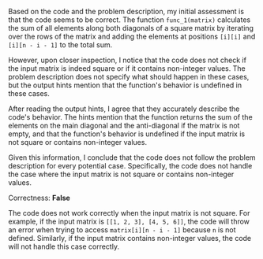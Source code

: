 Based on the code and the problem description, my initial assessment is that the code seems to be correct. The function `func_1(matrix)` calculates the sum of all elements along both diagonals of a square matrix by iterating over the rows of the matrix and adding the elements at positions `[i][i]` and `[i][n - i - 1]` to the total sum.

However, upon closer inspection, I notice that the code does not check if the input matrix is indeed square or if it contains non-integer values. The problem description does not specify what should happen in these cases, but the output hints mention that the function's behavior is undefined in these cases.

After reading the output hints, I agree that they accurately describe the code's behavior. The hints mention that the function returns the sum of the elements on the main diagonal and the anti-diagonal if the matrix is not empty, and that the function's behavior is undefined if the input matrix is not square or contains non-integer values.

Given this information, I conclude that the code does not follow the problem description for every potential case. Specifically, the code does not handle the case where the input matrix is not square or contains non-integer values.

Correctness: **False**

The code does not work correctly when the input matrix is not square. For example, if the input matrix is `[[1, 2, 3], [4, 5, 6]]`, the code will throw an error when trying to access `matrix[i][n - i - 1]` because `n` is not defined. Similarly, if the input matrix contains non-integer values, the code will not handle this case correctly.